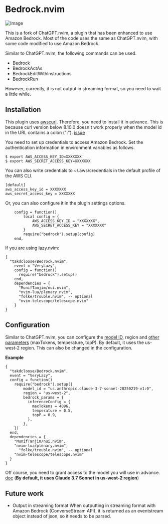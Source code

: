# Bedrock.nvim

![Image](https://github.com/user-attachments/assets/8d01faea-9dc2-4abf-8881-0d80ff14ae55)

This is a fork of ChatGPT.nvim, a plugin that has been enhanced to use Amazon Bedrock.
Most of the code uses the same as ChatGPT.nvim, with some code modified to use Amazon Bedrock.

Similar to ChatGPT.nvim, the following commands can be used.

- Bedrock 
- BedrockActAs
- BedrockEditWithInstructions
- BedrockRun

However, currently, it is not output in streaming format, so you need to wait a little while.

## Installation

This plugin uses [awscurl](https://github.com/okigan/awscurl). Therefore, you need to install it in advance.
This is because curl version below 8.10.0 doesn't work properly when the model id in the URL contains a colon (":"). [issue](https://github.com/curl/curl/issues/13754)

You need to set up credentials to access Amazon Bedrock.
Set the authentication information in environment variables as follows.

```shell
$ export AWS_ACCESS_KEY_ID=XXXXXXX
$ export AWS_SECRET_ACCESS_KEY=XXXXXXX
```

You can also write credentials to ~/.aws/credentials in the default profile of the AWS CLI.

```
[default]
aws_access_key_id = XXXXXXX
aws_secret_access_key = XXXXXXX
```

Or, you can also configure it in the plugin settings options.

```
    config = function()
        local config = {
            AWS_ACCESS_KEY_ID = "XXXXXXX",
            AWS_SECRET_ACCESS_KEY = "XXXXXXX"
        }
        require("bedrock").setup(config)
    end,
```

If you are using lazy.nvim:

```
{
  "takdcloose/Bedrock.nvim",
    event = "VeryLazy",
    config = function()
      require("bedrock").setup()
    end,
    dependencies = {
      "MunifTanjim/nui.nvim",
      "nvim-lua/plenary.nvim",
      "folke/trouble.nvim", -- optional
      "nvim-telescope/telescope.nvim"
    }
}
```

## Configuration

Similar to ChatGPT.nvim, you can configure the [model ID](https://docs.aws.amazon.com/bedrock/latest/userguide/models-supported.html), region and [other parameters](https://docs.aws.amazon.com/ja_jp/bedrock/latest/APIReference/API_runtime_InferenceConfiguration.html) (maxTokens, temperature, topP).
By default, it uses the us-west-2 region. This can also be changed in the configuration.


**Example**

```
{
  "takdcloose/Bedrock.nvim",
  event = "VeryLazy",
  config = function()
    require("bedrock").setup({
        model_id = "us.anthropic.claude-3-7-sonnet-20250219-v1:0",
        region = "us-west-2",
        bedrock_params = {
          inferenceConfig = {
            maxTokens = 4096,
            temperature = 0.5,
            topP = 0.9,
          },
        },
    })
  end,
  dependencies = {
    "MunifTanjim/nui.nvim",
    "nvim-lua/plenary.nvim",
      "folke/trouble.nvim", -- optional
    "nvim-telescope/telescope.nvim"
  }
}
```

Off course, you need to grant access to the model you will use in advance. [doc](https://docs.aws.amazon.com/bedrock/latest/userguide/model-access.html) (**By default, it uses Claude 3.7 Sonnet in us-west-2 region**)

## Future work

- Output in streaming format
When outputting in streaming format with Amazon Bedrock (ConverseStream API), it is returned as an eventstream object instead of json, so it needs to be parsed.
